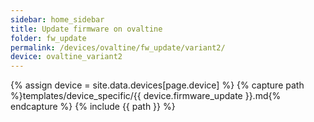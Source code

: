```yaml
---
sidebar: home_sidebar
title: Update firmware on ovaltine
folder: fw_update
permalink: /devices/ovaltine/fw_update/variant2/
device: ovaltine_variant2
---
```

{% assign device = site.data.devices[page.device] %}
{% capture path %}templates/device_specific/{{ device.firmware_update }}.md{% endcapture %}
{% include {{ path }} %}
